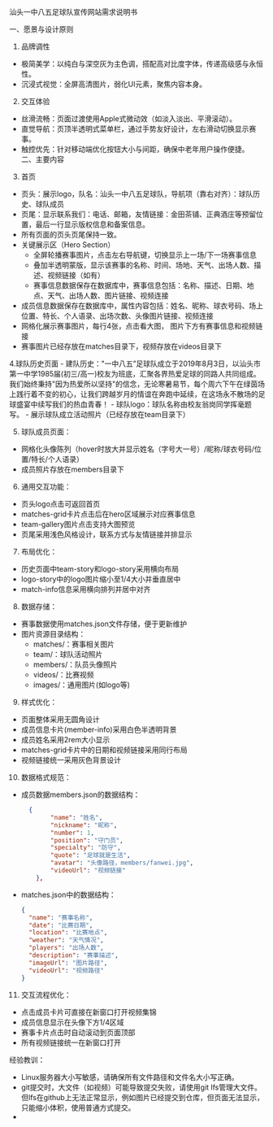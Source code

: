 汕头一中八五足球队宣传网站需求说明书  
 

一、愿景与设计原则
1. 品牌调性  
- 极简美学：以纯白与深空灰为主色调，搭配高对比度字体，传递高级感与永恒性。  
- 沉浸式视觉：全屏高清图片，弱化UI元素，聚焦内容本身。  
2. 交互体验  
- 丝滑流畅：页面过渡使用Apple式微动效（如淡入淡出、平滑滚动）。  
- 直觉导航：页顶半透明式菜单栏，通过手势友好设计，左右滑动切换显示赛事。  
- 触控优先：针对移动端优化按钮大小与间距，确保中老年用户操作便捷。  
二、主要内容
3. 首页
- 页头：展示logo，队名：汕头一中八五足球队，导航项（靠右对齐）：球队历史、球队成员
- 页尾：显示联系我们：电话、邮箱，友情链接：金田茶铺、正典酒庄等预留位置，最后一行显示版权信息和备案信息。
- 所有页面的页头页尾保持一致。
- 关键展示区（Hero Section）
  - 全屏轮播赛事图片，点击左右导航键，切换显示上一场/下一场赛事信息
  - 叠加半透明蒙版，显示该赛事的名称、时间、场地、天气、出场人数、描述、视频链接（如有）
  - 赛事信息数据保存在数据库中，赛事信息包括：名称、描述、日期、地点、天气、出场人数、图片链接、视频连接
- 成员信息数据保存在数据库中，属性内容包括：姓名、昵称、球衣号码、场上位置、特长、个人语录、出场次数、头像图片链接、视频连接
- 网格化展示赛事图片，每行4张，点击看大图， 图片下方有赛事信息和视频链接
- 赛事图片已经存放在matches目录下，视频存放在videos目录下

4.球队历史页面
    - 建队历史："一中八五”足球队成立于2019年8月3日，以汕头市第一中学1985届(初三/高一)校友为班底，汇聚各界热爱足球的同路人共同组成。我们始终秉持"因为热爱所以坚持"的信念，无论寒暑易节，每个周六下午在绿茵场上践行着不变的初心，让我们跨越岁月的情谊在奔跑中延续，在这场永不散场的足球盛宴中续写我们的热血青春！
    - 球队logo：球队名称由校友翁岗同学挥毫题写。
    - 展示球队成立活动照片（已经存放在team目录下）

5. 球队成员页面：  
  - 网格化头像陈列（hover时放大并显示姓名（字号大一号）/昵称/球衣号码/位置/特长/个人语录）
  - 成员照片存放在members目录下

6. 通用交互功能：
  - 页头logo点击可返回首页
  - matches-grid卡片点击后在hero区域展示对应赛事信息
  - team-gallery图片点击支持大图预览
  - 页尾采用浅色风格设计，联系方式与友情链接并排显示

7. 布局优化：
  - 历史页面中team-story和logo-story采用横向布局
  - logo-story中的logo图片缩小至1/4大小并垂直居中
  - match-info信息采用横向排列并居中对齐

8. 数据存储：
  - 赛事数据使用matches.json文件存储，便于更新维护
  - 图片资源目录结构：
    - matches/：赛事相关图片
    - team/：球队活动照片
    - members/：队员头像照片
    - videos/：比赛视频
    - images/：通用图片(如logo等)

9. 样式优化：
  - 页面整体采用无圆角设计
  - 成员信息卡片(member-info)采用白色半透明背景
  - 成员姓名采用2rem大小显示
  - matches-grid卡片中的日期和视频链接采用同行布局
  - 视频链接统一采用灰色背景设计

10. 数据格式规范：
  - 成员数据members.json的数据结构：
    ```json
      {
            "name": "姓名",
            "nickname": "昵称",
            "number": 1,
            "position": "守门员",
            "specialty": "防守",
            "quote": "足球就是生活",
            "avatar": "头像路径，members/fanwei.jpg",
            "videoUrl": "视频链接"
        },
  - matches.json中的数据结构：
    ```json
    {
      "name": "赛事名称",
      "date": "比赛日期",
      "location": "比赛地点",
      "weather": "天气情况",
      "players": "出场人数",
      "description": "赛事描述",
      "imageUrl": "图片路径",
      "videoUrl": "视频路径"
    }
    ```

11. 交互流程优化：
  - 点击成员卡片可直接在新窗口打开视频集锦
  - 成员信息显示在头像下方1/4区域
  - 赛事卡片点击时自动滚动到页面顶部
  - 所有视频链接统一在新窗口打开


经验教训：
- Linux服务器大小写敏感，请确保所有文件路径和文件名大小写正确。
- git提交时，大文件（如视频）可能导致提交失败，请使用git lfs管理大文件。但lfs在github上无法正常显示，例如图片已经提交到仓库，但页面无法显示，只能缩小体积，使用普通方式提交。
- 